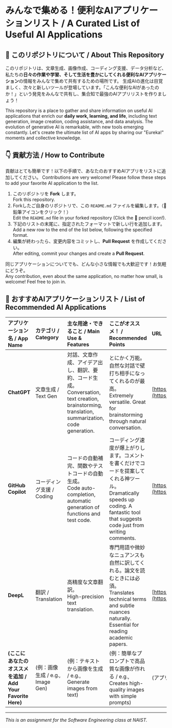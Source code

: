 # みんなで集める！便利なAIアプリケーションリスト / A Curated List of Useful AI Applications

## 🚀 このリポジトリについて / About This Repository

このリポジトリは、文章生成、画像作成、コーディング支援、データ分析など、私たちの**日々の作業や学習、そして生活を豊かにしてくれる便利なAIアプリケーション**の情報をみんなで集めて共有するための場所です。
生成AIの進化は目覚ましく、次々と新しいツールが登場しています。「こんな便利なAIがあったのか！」という発見をみんなで共有し、集合知で最強のAIアプリリストを作りましょう！

This repository is a place to gather and share information on useful AI applications that enrich our **daily work, learning, and life**, including text generation, image creation, coding assistance, and data analysis.
The evolution of generative AI is remarkable, with new tools emerging constantly. Let's create the ultimate list of AI apps by sharing our "Eureka!" moments and collective knowledge.

## 👇 貢献方法 / How to Contribute

貢献はとても簡単です！以下の手順で、あなたのおすすめAIアプリをリストに追加してください。
Contributions are very welcome! Please follow these steps to add your favorite AI application to the list.

1.  このリポジトリを **Fork** します。  
    Fork this repository.
2.  Forkしたご自身のリポジトリで、この `README.md` ファイルを編集します。（📝鉛筆アイコンをクリック！）  
    Edit the `README.md` file in your forked repository (Click the 📝 pencil icon!).
3.  下記のリストの末尾に、指定されたフォーマットで新しい行を追加します。  
    Add a new row to the end of the list below, following the specified format.
4.  編集が終わったら、変更内容をコミットし、**Pull Request** を作成してください。  
    After editing, commit your changes and create a **Pull Request**.

同じアプリケーションについてでも、どんな小さな情報でも大歓迎です！お気軽にどうぞ。  
Any contribution, even about the same application, no matter how small, is welcome! Feel free to join in.

## 🤖 おすすめAIアプリケーションリスト / List of Recommended AI Applications

| アプリケーション名 / App Name | カテゴリ / Category | 主な用途・できること / Main Use & Features | ここがオススメ！ / Recommended Points | URL |
| :--- | :--- | :--- | :--- | :--- |
| **ChatGPT** | 文章生成 / Text Gen | 対話、文章作成、アイデア出し、翻訳、要約、コード生成。<br>Conversation, text creation, brainstorming, translation, summarization, code generation. | とにかく万能。自然な対話で壁打ち相手になってくれるのが最高。<br>Extremely versatile. Great for brainstorming through natural conversation. | [https://chat.openai.com/](https://chat.openai.com/) |
| **GitHub Copilot** | コーディング支援 / Coding | コードの自動補完、関数やテストコードの自動生成。<br>Code auto-completion, automatic generation of functions and test code. | コーディング速度が爆上がりします。コメントを書くだけでコードを提案してくれる神ツール。<br>Dramatically speeds up coding. A fantastic tool that suggests code just from writing comments. | [https://github.com/features/copilot](https://github.com/features/copilot) |
| **DeepL** | 翻訳 / Translation | 高精度な文章翻訳。<br>High-precision text translation. | 専門用語や微妙なニュアンスも自然に訳してくれる。論文を読むときには必須。<br>Translates technical terms and subtle nuances naturally. Essential for reading academic papers. | [https://www.deepl.com/](https://www.deepl.com/) |
| **(ここにあなたのオススメを追加 / Add Your Favorite Here)** | (例：画像生成 / e.g., Image Gen) | (例：テキストから画像を生成 / e.g., Generate images from text) | (例：簡単なプロンプトで高品質な画像が作れる / e.g., Creates high-quality images with simple prompts) | (アプリのURL / App URL) |


---
*This is an assignment for the Software Engineering class at NAIST.*
